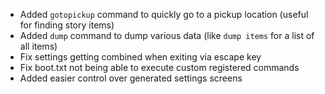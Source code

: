 - Added `gotopickup` command to quickly go to a pickup location (useful for finding story items)
- Added `dump` command to dump various data (like `dump items` for a list of all items)
- Fix settings getting combined when exiting via escape key
- Fix boot.txt not being able to execute custom registered commands
- Added easier control over generated settings screens
